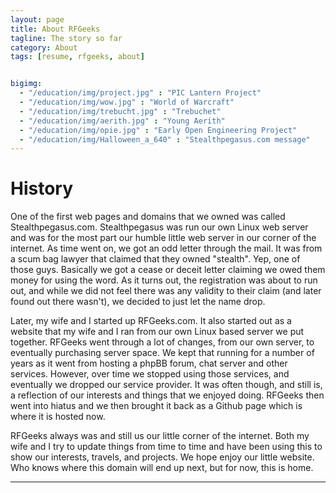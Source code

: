 ```yaml
---
layout: page
title: About RFGeeks
tagline: The story so far
category: About
tags: [resume, rfgeeks, about]


bigimg:
  - "/education/img/project.jpg" : "PIC Lantern Project"
  - "/education/img/wow.jpg" : "World of Warcraft"
  - "/education/img/trebucht.jpg" : "Trebuchet"
  - "/education/img/aerith.jpg" : "Young Aerith"
  - "/education/img/opie.jpg" : "Early Open Engineering Project"
  - "/education/img/Halloween_a_640" : "Stealthpegasus.com message"
---
```


History
============================
One of the first web pages and domains that we owned was called Stealthpegasus.com.  Stealthpegasus was run our own Linux web server and was for the most part our humble little web server in our corner of the internet.  As time went on, we got an odd letter through the mail.  It was from a scum bag lawyer that claimed that they owned "stealth".  Yep, one of those guys.  Basically we got a cease or deceit letter claiming we owed them money for using the word.  As it turns out, the registration was about to run out, and while we did not feel there was any validity to their claim (and later found out there wasn't), we decided to just let the name drop.

Later, my wife and I started up RFGeeks.com.  It also started out as a website that my wife and I ran from our own Linux based server we put together.  RFGeeks went through a lot of changes, from our own server, to eventually purchasing server space.  We kept that running for a number of years as it went from hosting a phpBB forum, chat server and other services.  However, over time we stopped using those services, and eventually we dropped our service provider.  It was often though, and still is, a reflection of our interests and things that we enjoyed doing.  RFGeeks then went into hiatus and we then brought it back as a Github page which is where it is hosted now.

RFGeeks always was and still us our little corner of the internet.  Both my wife and I try to update things from time to time and have been using this to show our interests, travels, and projects.  We hope enjoy our little website.  Who knows where this domain will end up next, but for now, this is home.

* * *
